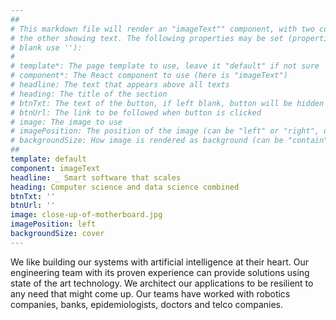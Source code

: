 ```yaml
---
##
# This markdown file will render an "imageText"" component, with two columns: one column showing an image and
# the other showing text. The following properties may be set (properties with * are required, to leave a property
# blank use ''):
#
# template*: The page template to use, leave it "default" if not sure
# component*: The React component to use (here is "imageText")
# headline: The text that appears above all texts
# heading: The title of the section
# btnTxt: The text of the button, if left blank, button will be hidden
# btnUrl: The link to be followed when button is clicked
# image: The image to use
# imagePosition: The position of the image (can be "left" or "right", default is "left")
# backgroundSize: How image is rendered as background (can be "contain" or "cover", default is "cover")
##
template: default
component: imageText
headline: _ Smart software that scales
heading: Computer science and data science combined
btnTxt: ''
btnUrl: ''
image: close-up-of-motherboard.jpg
imagePosition: left
backgroundSize: cover
---
```


We like building our systems with artificial intelligence at their heart. Our engineering team with its proven experience can provide solutions using state of the art technology. We architect our applications to be resilient to any need that might come up. Our teams have worked with robotics companies, banks, epidemiologists, doctors and telco companies.
